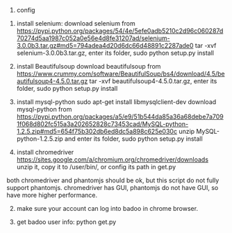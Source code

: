 1. config

1) install selenium:
download selenium from
https://pypi.python.org/packages/54/4e/5efe0adb5210c2d96c060287d70274d5aa1987c052a0e56e4d8fe31207ad/selenium-3.0.0b3.tar.gz#md5=794adea4d20d6dc66d48891c2287ade0
tar -xvf selenium-3.0.0b3.tar.gz, enter its folder,
sudo python setup.py install

2) install Beautifulsoup
download beautifulsoup from
https://www.crummy.com/software/BeautifulSoup/bs4/download/4.5/beautifulsoup4-4.5.0.tar.gz
tar -xvf beautifulsoup4-4.5.0.tar.gz, enter its folder,
sudo python setup.py install

3) install mysql-python
sudo apt-get install libmysqlclient-dev
download mysql-python from https://pypi.python.org/packages/a5/e9/51b544da85a36a68debe7a7091f068d802fc515a3a202652828c73453cad/MySQL-python-1.2.5.zip#md5=654f75b302db6ed8dc5a898c625e030c
unzip MySQL-python-1.2.5.zip and enter its folder,
sudo python setup.py install

4) install chromedriver
https://sites.google.com/a/chromium.org/chromedriver/downloads
unzip it, copy it to /user/bin/, or config its path in get.py

both chromedriver and phantomjs should be ok, but this script do not fully support phantomjs.
chromedriver has GUI, phantomjs do not have GUI, so have more higher performance.

2. make sure your account can log into badoo in chrome browser.

3. get badoo user info:
python get.py
